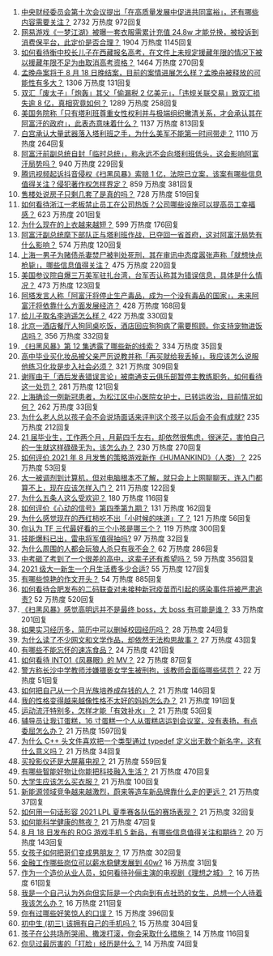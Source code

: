 1. [中央财经委员会第十次会议提出「在高质量发展中促进共同富裕」，还有哪些内容需要关注？](https://www.zhihu.com/question/480575874) 2732 万热度 972回复
1. [网易游戏《一梦江湖》被曝一套衣服需累计充值 24.8w 才能兑换，被投诉到消费保平台，此定价是否合理？](https://www.zhihu.com/question/479528984) 1904 万热度 1145回复
1. [如何看待衡中校长儿子在西藏报名高考，在文件上未规定援藏年限的情况下被以援藏年限不足为由取消高考资格？](https://www.zhihu.com/question/480751828) 1464 万热度 270回复
1. [孟晚舟案将于 8 月 18 日晚结案，目前的案情进展怎么样？孟晚舟被释放的可能性有多大？](https://www.zhihu.com/question/480680421) 1306 万热度 131回复
1. [双汇「废太子」「炮轰」其父「偷漏税 2 亿美元」，「违规关联交易」致双汇损失逾 8 亿，真相究竟如何？](https://www.zhihu.com/question/480658364) 1289 万热度 258回复
1. [美国务院称「只有塔利班尊重女性权利并与极端组织撇清关系，才会承认其在阿富汗的政府」，此表态意味着什么？](https://www.zhihu.com/question/480351379) 1137 万热度 813回复
1. [白宫承认大量武器落入塔利班之手，为什么美军不能第一时间带走？](https://www.zhihu.com/question/480627719) 1110 万热度 264回复
1. [阿富汗前副总统自封「临时总统」，称永远不会向塔利班低头，这会影响阿富汗局势吗？](https://www.zhihu.com/question/480583290) 940 万热度 229回复
1. [腾讯视频起诉抖音侵权《扫黑风暴》索赔 1 亿，法院已立案，该案有哪些信息值得关注？侵犯著作权怎样界定？](https://www.zhihu.com/question/480617076) 859 万热度 381回复
1. [售楼处说房子只剩几套了是真的吗？](https://www.zhihu.com/question/460961867) 728 万热度 519回复
1. [如何看待浙江一老板禁止员工在公司热饭？公司哪些设施可以提高员工幸福感？](https://www.zhihu.com/question/480698173) 623 万热度 201回复
1. [为什么现在的上衣越来越短？](https://www.zhihu.com/question/467103986) 599 万热度 176回复
1. [阿富汗副总统麾下部队正与塔利班作战，已夺回一省首府，这对阿富汗局势有什么影响？](https://www.zhihu.com/question/480559834) 574 万热度 120回复
1. [上海一男子为赌债杀妻焚尸被判处死刑，其在审讯中态度嚣张声称「就想快点枪毙」，哪些信息值得关注？](https://www.zhihu.com/question/480574652) 475 万热度 220回复
1. [美国参议院自爆三万美军驻扎台湾，台军否认称其为错误信息，具体是什么情况？](https://www.zhihu.com/question/480411970) 473 万热度 123回复
1. [阿塔发言人称「阿富汗将停止生产毒品，成为一个没有毒品的国家」，未来阿富汗将依靠什么方面发展经济？](https://www.zhihu.com/question/480614268) 428 万热度 168回复
1. [给儿子取名李逍遥怎么样？](https://www.zhihu.com/question/473619773) 422 万热度 330回复
1. [北京一酒店餐厅人狗同桌吃饭，酒店回应狗狗病了需要照顾。你支持宠物进饭店吗？](https://www.zhihu.com/question/480473618) 356 万热度 332回复
1. [《扫黑风暴》第 12 集透露了哪些新的线索？](https://www.zhihu.com/question/480508915) 334 万热度 35回复
1. [高中毕业买化妆品被父亲严厉说教并称「再买就给我丢掉」，我应该怎么说服他练习化妆是步入社会必须？](https://www.zhihu.com/question/479283237) 321 万热度 309回复
1. [谢晖由于「酒后发表错误言论」被南通支云俱乐部暂停主教练职务，如何看待这一处罚？](https://www.zhihu.com/question/480720733) 281 万热度 121回复
1. [上海确诊一例新冠患者，为松江区中心医院女护士，已转运收治，目前情况如何？](https://www.zhihu.com/question/480732617) 262 万热度 33回复
1. [为什么老人总以孩子会不会说场面话来评判这个孩子以后会不会有成就?](https://www.zhihu.com/question/477260086) 235 万热度 212回复
1. [21 届毕业生，工作两个月，月薪四千左右，却依然很焦虑，很迷茫，害怕自己的一生就这样碌碌无为，该怎么办？](https://www.zhihu.com/question/479263543) 230 万热度 270回复
1. [如何评价 2021 年 8 月发售的策略游戏新作《HUMANKIND》（人类）？](https://www.zhihu.com/question/383497512) 225 万热度 53回复
1. [大一被调剂到计算机，但对电脑根本不了解，就只会上上网聊聊天，连入门都算不上，现在应该怎样入门？](https://www.zhihu.com/question/479300955) 211 万热度 122回复
1. [为什么五条人这么受欢迎？](https://www.zhihu.com/question/415839670) 180 万热度 116回复
1. [如何评价《心动的信号》第四季第九期？](https://www.zhihu.com/question/480743458) 131 万热度 162回复
1. [为什么感觉现在的西红柿吃不出「小时候的味道」了？](https://www.zhihu.com/question/480348021) 121 万热度 56回复
1. [你认为 TF 三代最好看的三个小孩是哪三个？](https://www.zhihu.com/question/476575291) 119 万热度 300回复
1. [技能爆料已出，雷电将军值得抽吗?](https://www.zhihu.com/question/474777228) 97 万热度 32回复
1. [为什么周围的人都会玩狼人杀只有我不会？](https://www.zhihu.com/question/462199710) 62 万热度 286回复
1. [中考砸了考到了一个很差的高中，这辈子还有希望吗？](https://www.zhihu.com/question/477046136) 59 万热度 356回复
1. [2021 级大一新生一个月生活费多少合适?](https://www.zhihu.com/question/475121390) 55 万热度 127回复
1. [有哪些惊艳的作文开头？](https://www.zhihu.com/question/45165351) 54 万热度 885回复
1. [如何看待合肥发布的二码联查对未接种新冠疫苗而引起的感染事件将被严肃追责?](https://www.zhihu.com/question/480316369) 52 万热度 520回复
1. [《扫黑风暴》感觉高明远并不是最终 boss，大 boss 有可能是谁？](https://www.zhihu.com/question/478983291) 33 万热度 201回复
1. [如果实习经历多，简历中可以删掉校园经历吗？](https://www.zhihu.com/question/479964871) 28 万热度 24回复
1. [为什么读了不少网文和文学作品，却依然无法构思故事？](https://www.zhihu.com/question/480637612) 27 万热度 43回复
1. [有哪些不能忘怀的速冻食品？](https://www.zhihu.com/question/22528844) 24 万热度 421回复
1. [如何看待 INTO1《风暴眼》的 MV？](https://www.zhihu.com/question/480364409) 22 万热度 87回复
1. [警方称长沙中学教师涉嫌猥亵女学生被刑拘，该教师会面临哪些惩罚？](https://www.zhihu.com/question/480594714) 22 万热度 51回复
1. [如何把自己从一个月光族培养成存钱的人？](https://www.zhihu.com/question/338718969) 21 万热度 146回复
1. [我的性格变得越来越像性格不太好的妈妈怎么办？](https://www.zhihu.com/question/480528162) 21 万热度 191回复
1. [运动流汗特别多，怎样才能「有效补水」？](https://www.zhihu.com/question/479542486) 21 万热度 53回复
1. [辅导员让我订蛋糕，16 寸蛋糕一个人从蛋糕店运到会议室，没有表扬，有点委屈怎么办？](https://www.zhihu.com/question/437240991) 21 万热度 1597回复
1. [为什么 C++ 头文件喜欢把一个类型通过 typedef 定义出无数个新名字，这有什么意义吗？](https://www.zhihu.com/question/480012376) 21 万热度 34回复
1. [买投影仪还是大屏幕电视？](https://www.zhihu.com/question/22925179) 21 万热度 559回复
1. [有哪些智能好物让你能把科技融入生活？](https://www.zhihu.com/question/480180657) 21 万热度 470回复
1. [大学生应该怎么买衣服？](https://www.zhihu.com/question/37957482) 21 万热度 100回复
1. [新能源领域竞争越来越激烈，蔚来等造车新品牌靠什么走的更远？](https://www.zhihu.com/question/478748649) 21 万热度 37回复
1. [如何用一句话形容 2021 LPL 夏季赛各队伍的赛场表现？](https://www.zhihu.com/question/477286099) 21 万热度 32回复
1. [如何能科学健康的熬夜？](https://www.zhihu.com/question/20696646) 21 万热度 47回复
1. [8 月 18 日发布的 ROG 游戏手机 5 新品，有哪些信息值得关注和期待？](https://www.zhihu.com/question/478985925) 20 万热度 143回复
1. [女孩子如何把哥们变成男朋友？](https://www.zhihu.com/question/334849966) 17 万热度 302回复
1. [金融工作哪些岗位可以薪水稳健发展到 40w?](https://www.zhihu.com/question/455694393) 16 万热度 31回复
1. [作为一个造价从业人员，如何看待孙俪主演的电视剧《理想之城》？](https://www.zhihu.com/question/479377414) 16 万热度 61回复
1. [我是一个自己认为外向但实际是一个内向到有点社恐的女生，总想一个人待着我该怎么办？](https://www.zhihu.com/question/480535136) 16 万热度 211回复
1. [你有过哪些好笑惊人的口误？](https://www.zhihu.com/question/62821567) 15 万热度 396回复
1. [初中生 (初三) 该拥有自己的手机吗？](https://www.zhihu.com/question/479805561) 15 万热度 304回复
1. [孩子在公共场所哭闹、撒泼打滚，你会采取什么措施？](https://www.zhihu.com/question/434335023) 14 万热度 116回复
1. [你见过最厉害的「打脸」经历是什么？](https://www.zhihu.com/question/473217817) 14 万热度 74回复